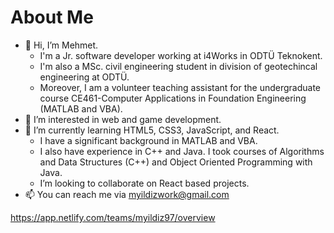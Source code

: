 # About Me
- 👋 Hi, I’m Mehmet.
  - I'm a Jr. software developer working at i4Works in ODTÜ Teknokent.
  - I'm also a MSc. civil engineering student in division of geotechincal engineering at ODTÜ.
  - Moreover, I am a volunteer teaching assistant for the undergraduate course CE461-Computer Applications in Foundation Engineering (MATLAB and VBA).
- 👀 I’m interested in web and game development.
- 🌱 I’m currently learning HTML5, CSS3, JavaScript, and React.
  - I have a significant background in MATLAB and VBA.
  - I also have experience in C++ and Java. I took courses of Algorithms and Data Structures (C++) and Object Oriented Programming with Java.
  - I’m looking to collaborate on React based projects.
- 📫 You can reach me via myildizwork@gmail.com

https://app.netlify.com/teams/myildiz97/overview
<!---
myildiz97/myildiz97 is a ✨ special ✨ repository because its `README.md` (this file) appears on your GitHub profile.
You can click the Preview link to take a look at your changes.
--->
